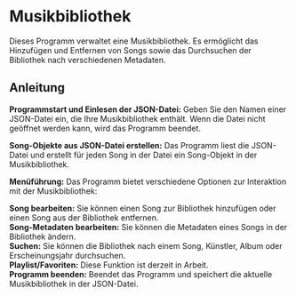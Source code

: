 # Musikbibliothek

Dieses Programm verwaltet eine Musikbibliothek. Es ermöglicht das Hinzufügen und Entfernen von Songs sowie das Durchsuchen der Bibliothek nach verschiedenen Metadaten.

## Anleitung

**Programmstart und Einlesen der JSON-Datei:** Geben Sie den Namen einer JSON-Datei ein, die Ihre Musikbibliothek enthält. Wenn die Datei nicht geöffnet werden kann, wird das Programm beendet.

**Song-Objekte aus JSON-Datei erstellen:** Das Programm liest die JSON-Datei und erstellt für jeden Song in der Datei ein Song-Objekt in der Musikbibliothek.

**Menüführung:** Das Programm bietet verschiedene Optionen zur Interaktion mit der Musikbibliothek:

**Song bearbeiten:** Sie können einen Song zur Bibliothek hinzufügen oder einen Song aus der Bibliothek entfernen.  
**Song-Metadaten bearbeiten:** Sie können die Metadaten eines Songs in der Bibliothek ändern.  
**Suchen:** Sie können die Bibliothek nach einem Song, Künstler, Album oder Erscheinungsjahr durchsuchen.  
**Playlist/Favoriten:** Diese Funktion ist derzeit in Arbeit.  
**Programm beenden:** Beendet das Programm und speichert die aktuelle Musikbibliothek in der JSON-Datei.  
